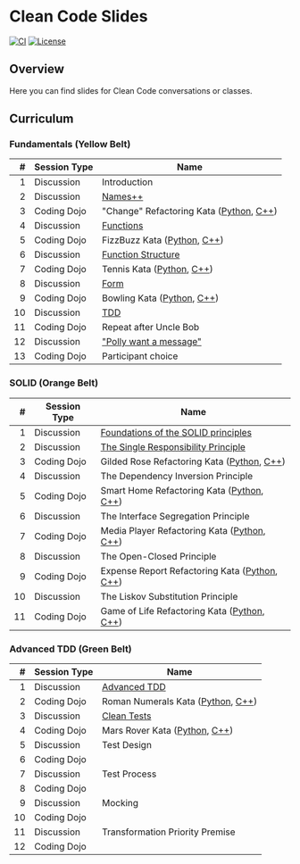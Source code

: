 # Clean Code Slides

[![CI](https://github.com/Coding-Cuddles/slides/actions/workflows/main.yml/badge.svg)](https://github.com/Coding-Cuddles/slides/actions/workflows/main.yml)
[![License](https://img.shields.io/github/license/Coding-Cuddles/slides)](https://github.com/Coding-Cuddles/slides/blob/main/LICENSE.txt)

## Overview

Here you can find slides for Clean Code conversations or classes.

## Curriculum

### Fundamentals (Yellow Belt)

|  # | Session Type | Name                                                                   |
|---:|--------------|------------------------------------------------------------------------|
|  1 | Discussion   | Introduction                                                           |
|  2 | Discussion   | [Names++](fundamentals/02-names.md)                                    |
|  3 | Coding Dojo  | "Change" Refactoring Kata ([Python][change-python], [C++][change-cpp]) |
|  4 | Discussion   | [Functions](fundamentals/04-functions.md)                              |
|  5 | Coding Dojo  | FizzBuzz Kata ([Python][fizzbuzz-python], [C++][fizzbuzz-cpp])         |
|  6 | Discussion   | [Function Structure](fundamentals/06-function-structure.md)            |
|  7 | Coding Dojo  | Tennis Kata ([Python][tennis-python], [C++][tennis-cpp])               |
|  8 | Discussion   | [Form](fundamentals/08-form.md)                                        |
|  9 | Coding Dojo  | Bowling Kata ([Python][bowling-python], [C++][bowling-cpp])            |
| 10 | Discussion   | [TDD](fundamentals/10-tdd.md)                                          |
| 11 | Coding Dojo  | Repeat after Uncle Bob                                                 |
| 12 | Discussion   | ["Polly want a message"](fundamentals/12-polly.md)                     |
| 13 | Coding Dojo  | Participant choice                                                     |

[change-python]: https://github.com/Coding-Cuddles/change-refactoring-python-kata
[change-cpp]: https://github.com/Coding-Cuddles/change-refactoring-cpp-kata
[fizzbuzz-python]: https://github.com/Coding-Cuddles/fizzbuzz-python-kata
[fizzbuzz-cpp]: https://github.com/Coding-Cuddles/fizzbuzz-cpp-kata
[tennis-python]: https://github.com/Coding-Cuddles/tennis-python-kata
[tennis-cpp]: https://github.com/Coding-Cuddles/tennis-cpp-kata
[bowling-python]: https://github.com/Coding-Cuddles/bowling-python-kata
[bowling-cpp]: https://github.com/Coding-Cuddles/bowling-cpp-kata

### SOLID (Orange Belt)

|  # | Session Type | Name                                                                                         |
|---:|--------------|----------------------------------------------------------------------------------------------|
|  1 | Discussion   | [Foundations of the SOLID principles](solid/01-foundations.md)                               |
|  2 | Discussion   | [The Single Responsibility Principle](solid/02-srp.md)                                       |
|  3 | Coding Dojo  | Gilded Rose Refactoring Kata ([Python][gilded-rose-python], [C++][gilded-rose-cpp])          |
|  4 | Discussion   | The Dependency Inversion Principle                                                           |
|  5 | Coding Dojo  | Smart Home Refactoring Kata ([Python][smart-home-python], [C++][smart-home-cpp])             |
|  6 | Discussion   | The Interface Segregation Principle                                                          |
|  7 | Coding Dojo  | Media Player Refactoring Kata ([Python][media-player-python], [C++][media-player-cpp])       |
|  8 | Discussion   | The Open-Closed Principle                                                                    |
|  9 | Coding Dojo  | Expense Report Refactoring Kata ([Python][expense-report-python], [C++][expense-report-cpp]) |
| 10 | Discussion   | The Liskov Substitution Principle                                                            |
| 11 | Coding Dojo  | Game of Life Refactoring Kata ([Python][game-of-life-python], [C++][game-of-life-cpp])       |

[gilded-rose-python]: https://github.com/Coding-Cuddles/gilded-rose-refactoring-python-kata
[gilded-rose-cpp]: https://github.com/Coding-Cuddles/gilded-rose-refactoring-cpp-kata
[smart-home-python]: https://github.com/Coding-Cuddles/smart-home-refactoring-python-kata
[smart-home-cpp]: https://github.com/Coding-Cuddles/smart-home-refactoring-cpp-kata
[media-player-python]: https://github.com/Coding-Cuddles/media-player-refactoring-python-kata
[media-player-cpp]: https://github.com/Coding-Cuddles/media-player-refactoring-cpp-kata
[expense-report-python]: https://github.com/Coding-Cuddles/expense-report-refactoring-python-kata
[expense-report-cpp]: https://github.com/Coding-Cuddles/expense-report-refactoring-cpp-kata
[game-of-life-python]: https://github.com/Coding-Cuddles/game-of-life-refactoring-python-kata
[game-of-life-cpp]: https://github.com/Coding-Cuddles/game-of-life-refactoring-cpp-kata

### Advanced TDD (Green Belt)

|  # | Session Type | Name                                                                             |
|---:|--------------|----------------------------------------------------------------------------------|
|  1 | Discussion   | [Advanced TDD](advanced-tdd/01-advanced-tdd.md)                                  |
|  2 | Coding Dojo  | Roman Numerals Kata ([Python][roman-numerals-python], [C++][roman-numerals-cpp]) |
|  3 | Discussion   | [Clean Tests](advanced-tdd/03-clean-tests.md)                                    |
|  4 | Coding Dojo  | Mars Rover Kata ([Python][mars-rover-python], [C++][mars-rover-python])          |
|  5 | Discussion   | Test Design                                                                      |
|  6 | Coding Dojo  |                                                                                  |
|  7 | Discussion   | Test Process                                                                     |
|  8 | Coding Dojo  |                                                                                  |
|  9 | Discussion   | Mocking                                                                          |
| 10 | Coding Dojo  |                                                                                  |
| 11 | Discussion   | Transformation Priority Premise                                                  |
| 12 | Coding Dojo  |                                                                                  |

[roman-numerals-python]: https://github.com/Coding-Cuddles/roman-numerals-python-kata
[roman-numerals-cpp]: https://github.com/Coding-Cuddles/roman-numerals-cpp-kata
[mars-rover-python]: https://github.com/Coding-Cuddles/mars-rover-python-kata
[mars-rover-cpp]: https://github.com/Coding-Cuddles/mars-rover-cpp-kata
